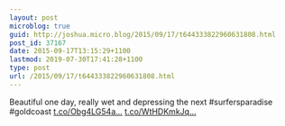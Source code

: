 ```yaml
---
layout: post
microblog: true
guid: http://joshua.micro.blog/2015/09/17/t644333822960631808.html
post_id: 37167
date: 2015-09-17T13:15:29+1100
lastmod: 2019-07-30T17:41:28+1100
type: post
url: /2015/09/17/t644333822960631808.html
---
```

Beautiful one day, really wet and depressing the next #surfersparadise #goldcoast [t.co/Obg4LG54a...](http://t.co/Obg4LG54aP) [t.co/WtHDKmkJq...](http://t.co/WtHDKmkJqO)
